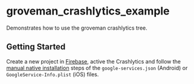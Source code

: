 # groveman_crashlytics_example

Demonstrates how to use the groveman crashlytics tree.

## Getting Started

Create a new project in [Firebase](https://firebase.google.com/), active the Crashlytics and follow the [manual native installation](https://firebase.flutter.dev/docs/manual-installation) steps of the `google-services.json` (Android) or `GoogleService-Info.plist` (iOS) files.
